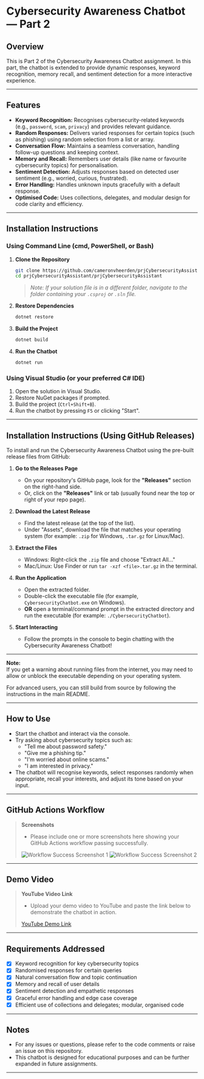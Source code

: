 # Cybersecurity Awareness Chatbot — Part 2

## Overview

This is Part 2 of the Cybersecurity Awareness Chatbot assignment. In this part, the chatbot is extended to provide dynamic responses, keyword recognition, memory recall, and sentiment detection for a more interactive experience.

---

## Features

- **Keyword Recognition:** Recognises cybersecurity-related keywords (e.g., `password`, `scam`, `privacy`) and provides relevant guidance.
- **Random Responses:** Delivers varied responses for certain topics (such as phishing) using random selection from a list or array.
- **Conversation Flow:** Maintains a seamless conversation, handling follow-up questions and keeping context.
- **Memory and Recall:** Remembers user details (like name or favourite cybersecurity topics) for personalisation.
- **Sentiment Detection:** Adjusts responses based on detected user sentiment (e.g., worried, curious, frustrated).
- **Error Handling:** Handles unknown inputs gracefully with a default response.
- **Optimised Code:** Uses collections, delegates, and modular design for code clarity and efficiency.

---

## Installation Instructions

### Using Command Line (cmd, PowerShell, or Bash)

1. **Clone the Repository**

   ```bash
   git clone https://github.com/cameronvheerden/prjCybersecurityAssistant.git
   cd prjCybersecurityAssistant/prjCybersecurityAssistant
   ```
   > _Note: If your solution file is in a different folder, navigate to the folder containing your `.csproj` or `.sln` file._

2. **Restore Dependencies**

   ```bash
   dotnet restore
   ```

3. **Build the Project**

   ```bash
   dotnet build
   ```

4. **Run the Chatbot**

   ```bash
   dotnet run
   ```

### Using Visual Studio (or your preferred C# IDE)

1. Open the solution in Visual Studio.
2. Restore NuGet packages if prompted.
3. Build the project (`Ctrl+Shift+B`).
4. Run the chatbot by pressing `F5` or clicking "Start".

---

## Installation Instructions (Using GitHub Releases)

To install and run the Cybersecurity Awareness Chatbot using the pre-built release files from GitHub:

1. **Go to the Releases Page**
   - On your repository's GitHub page, look for the **"Releases"** section on the right-hand side.
   - Or, click on the **"Releases"** link or tab (usually found near the top or right of your repo page).

2. **Download the Latest Release**
   - Find the latest release (at the top of the list).
   - Under "Assets", download the file that matches your operating system (for example: `.zip` for Windows, `.tar.gz` for Linux/Mac).

3. **Extract the Files**
   - Windows: Right-click the `.zip` file and choose "Extract All..."
   - Mac/Linux: Use Finder or run `tar -xzf <file>.tar.gz` in the terminal.

4. **Run the Application**
   - Open the extracted folder.
   - Double-click the executable file (for example, `CybersecurityChatbot.exe` on Windows).
   - **OR** open a terminal/command prompt in the extracted directory and run the executable (for example: `./CybersecurityChatbot`).

5. **Start Interacting**
   - Follow the prompts in the console to begin chatting with the Cybersecurity Awareness Chatbot!

---

**Note:**  
If you get a warning about running files from the internet, you may need to allow or unblock the executable depending on your operating system.

For advanced users, you can still build from source by following the instructions in the main README.

---

## How to Use

- Start the chatbot and interact via the console.
- Try asking about cybersecurity topics such as:
    - "Tell me about password safety."
    - "Give me a phishing tip."
    - "I'm worried about online scams."
    - "I am interested in privacy."
- The chatbot will recognise keywords, select responses randomly when appropriate, recall your interests, and adjust its tone based on your input.

---

## GitHub Actions Workflow

> **Screenshots**
>
> - Please include one or more screenshots here showing your GitHub Actions workflow passing successfully.
>
> ![Workflow Success Screenshot 1](UPLOAD_SCREENSHOT_HERE)
> ![Workflow Success Screenshot 2](UPLOAD_ANOTHER_SCREENSHOT_HERE)

---

## Demo Video

> **YouTube Video Link**
>
> - Upload your demo video to YouTube and paste the link below to demonstrate the chatbot in action.
>
> [YouTube Demo Link](PASTE_YOUR_LINK_HERE)

---

## Requirements Addressed

- [x] Keyword recognition for key cybersecurity topics
- [x] Randomised responses for certain queries
- [x] Natural conversation flow and topic continuation
- [x] Memory and recall of user details
- [x] Sentiment detection and empathetic responses
- [x] Graceful error handling and edge case coverage
- [x] Efficient use of collections and delegates; modular, organised code

---

## Notes

- For any issues or questions, please refer to the code comments or raise an issue on this repository.
- This chatbot is designed for educational purposes and can be further expanded in future assignments.

---

